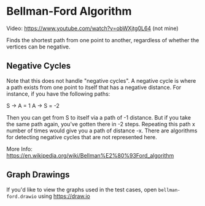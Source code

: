 Bellman-Ford Algorithm
======================
Video: https://www.youtube.com/watch?v=obWXjtg0L64 (not mine)

Finds the shortest path from one point to another, regardless of whether the vertices
can be negative.

Negative Cycles
---------------

Note that this does not handle "negative cycles". A negative cycle is where a path exists from one point
to itself that has a negative distance. For instance, if you have the following paths:

S -> A = 1
A -> S = -2

Then you can get from S to itself via a path of -1 distance. But if you take the same path again, you've gotten
there in -2 steps. Repeating this path x number of times would give you a path of distance -x.
There are algorithms for detecting negative cycles that are not represented here.

More Info: https://en.wikipedia.org/wiki/Bellman%E2%80%93Ford_algorithm

Graph Drawings
--------------

If you'd like to view the graphs used in the test cases, open `bellman-ford.drawio` using https://draw.io